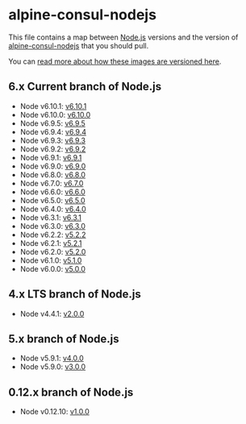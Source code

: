 # alpine-consul-nodejs

This file contains a map between [Node.js][nodejs] versions and the version of [alpine-consul-nodejs][alpineconsulnodejs] that you should pull.

You can [read more about how these images are versioned here](https://github.com/smebberson/docker-alpine#versioning).

## 6.x Current branch of Node.js

- Node v6.10.1: [v6.10.1](https://github.com/smebberson/docker-alpine/blob/master/alpine-consul-nodejs/VERSIONS.md#v5101)
- Node v6.10.0: [v6.10.0](https://github.com/smebberson/docker-alpine/blob/master/alpine-consul-nodejs/VERSIONS.md#v5100)
- Node v6.9.5: [v6.9.5](https://github.com/smebberson/docker-alpine/blob/master/alpine-consul-nodejs/VERSIONS.md#v595)
- Node v6.9.4: [v6.9.4](https://github.com/smebberson/docker-alpine/blob/master/alpine-consul-nodejs/VERSIONS.md#v594)
- Node v6.9.3: [v6.9.3](https://github.com/smebberson/docker-alpine/blob/master/alpine-consul-nodejs/VERSIONS.md#v593)
- Node v6.9.2: [v6.9.2](https://github.com/smebberson/docker-alpine/blob/master/alpine-consul-nodejs/VERSIONS.md#v592)
- Node v6.9.1: [v6.9.1](https://github.com/smebberson/docker-alpine/blob/master/alpine-consul-nodejs/VERSIONS.md#v591)
- Node v6.9.0: [v6.9.0](https://github.com/smebberson/docker-alpine/blob/master/alpine-consul-nodejs/VERSIONS.md#v590)
- Node v6.8.0: [v6.8.0](https://github.com/smebberson/docker-alpine/blob/master/alpine-consul-nodejs/VERSIONS.md#v580)
- Node v6.7.0: [v6.7.0](https://github.com/smebberson/docker-alpine/blob/master/alpine-consul-nodejs/VERSIONS.md#v570)
- Node v6.6.0: [v6.6.0](https://github.com/smebberson/docker-alpine/blob/master/alpine-consul-nodejs/VERSIONS.md#v560)
- Node v6.5.0: [v6.5.0](https://github.com/smebberson/docker-alpine/blob/master/alpine-consul-nodejs/VERSIONS.md#v550)
- Node v6.4.0: [v6.4.0](https://github.com/smebberson/docker-alpine/blob/master/alpine-consul-nodejs/VERSIONS.md#v540)
- Node v6.3.1: [v6.3.1](https://github.com/smebberson/docker-alpine/blob/master/alpine-consul-nodejs/VERSIONS.md#v531)
- Node v6.3.0: [v6.3.0](https://github.com/smebberson/docker-alpine/blob/master/alpine-consul-nodejs/VERSIONS.md#v530)
- Node v6.2.2: [v5.2.2](https://github.com/smebberson/docker-alpine/blob/master/alpine-consul-nodejs/VERSIONS.md#v522)
- Node v6.2.1: [v5.2.1](https://github.com/smebberson/docker-alpine/blob/master/alpine-consul-nodejs/VERSIONS.md#v521)
- Node v6.2.0: [v5.2.0](https://github.com/smebberson/docker-alpine/blob/master/alpine-consul-nodejs/VERSIONS.md#v520)
- Node v6.1.0: [v5.1.0](https://github.com/smebberson/docker-alpine/blob/master/alpine-consul-nodejs/VERSIONS.md#v510)
- Node v6.0.0: [v5.0.0](https://github.com/smebberson/docker-alpine/blob/master/alpine-consul-nodejs/VERSIONS.md#v500)

## 4.x LTS branch of Node.js

- Node v4.4.1: [v2.0.0](https://github.com/smebberson/docker-alpine/blob/master/alpine-consul-nodejs/VERSIONS.md#v200)

## 5.x branch of Node.js

- Node v5.9.1: [v4.0.0](https://github.com/smebberson/docker-alpine/blob/master/alpine-consul-nodejs/VERSIONS.md#v400)
- Node v5.9.0: [v3.0.0](https://github.com/smebberson/docker-alpine/blob/master/alpine-consul-nodejs/VERSIONS.md#v300)

## 0.12.x branch of Node.js

- Node v0.12.10: [v1.0.0](https://github.com/smebberson/docker-alpine/blob/master/alpine-consul-nodejs/VERSIONS.md#v100)

[nodejs]: https://nodejs.org/en/
[alpineconsulnodejs]: https://github.com/smebberson/docker-alpine/tree/master/alpine-consul-nodejs
